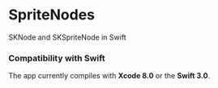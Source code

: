 # SpriteNodes

SKNode and SKSpriteNode in Swift

### Compatibility with Swift

The app currently compiles with <b>Xcode 8.0</b> or the <b>Swift 3.0</b>.

